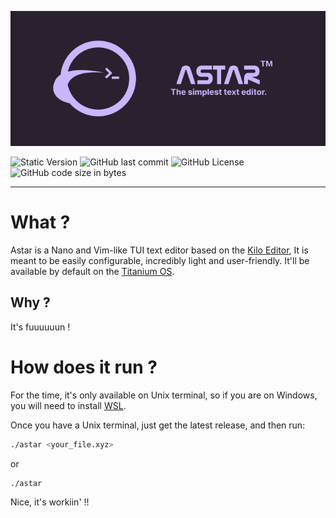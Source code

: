 ![Banner Image](assets/astar_banner.png)

![Static Version](https://img.shields.io/badge/Version-0.1-right?style=for-the-badge&labelColor=%232a202ea&color=%23c8b6ff)
![GitHub last commit](https://img.shields.io/github/last-commit/Dalex994/Astar?style=for-the-badge&labelColor=%232a202ea&color=%23c8b6ff)
![GitHub License](https://img.shields.io/github/license/Dalex994/Astar?style=for-the-badge&labelColor=%232a202ea&color=%23c8b6ff)
![GitHub code size in bytes](https://img.shields.io/github/languages/code-size/Dalex994/Astar?style=for-the-badge&labelColor=%232a202ea&color=%23c8b6ff)

---

# What ?
Astar is a Nano and Vim-like TUI text editor based on the [Kilo Editor](https://viewsourcecode.org/snaptoken/kilo/index.html), It is meant to be easily configurable, incredibly light and user-friendly. It'll be available by default on the [Titanium OS]().

## Why ?
It's fuuuuuun !

# How does it run ?
For the time, it's only available on Unix terminal, so if you are on Windows, you will need to install [WSL](https://learn.microsoft.com/fr-fr/windows/wsl/install).

Once you have a Unix terminal, just get the latest release, and then run:
```bash 
./astar <your_file.xyz> 
```
or 
```bash 
./astar 
```

Nice, it's workiin' !!






